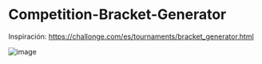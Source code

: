 # Competition-Bracket-Generator

Inspiración: https://challonge.com/es/tournaments/bracket_generator.html

![image](https://github.com/user-attachments/assets/c079cbb6-1458-4d2e-a2ca-471ec39e6219)
